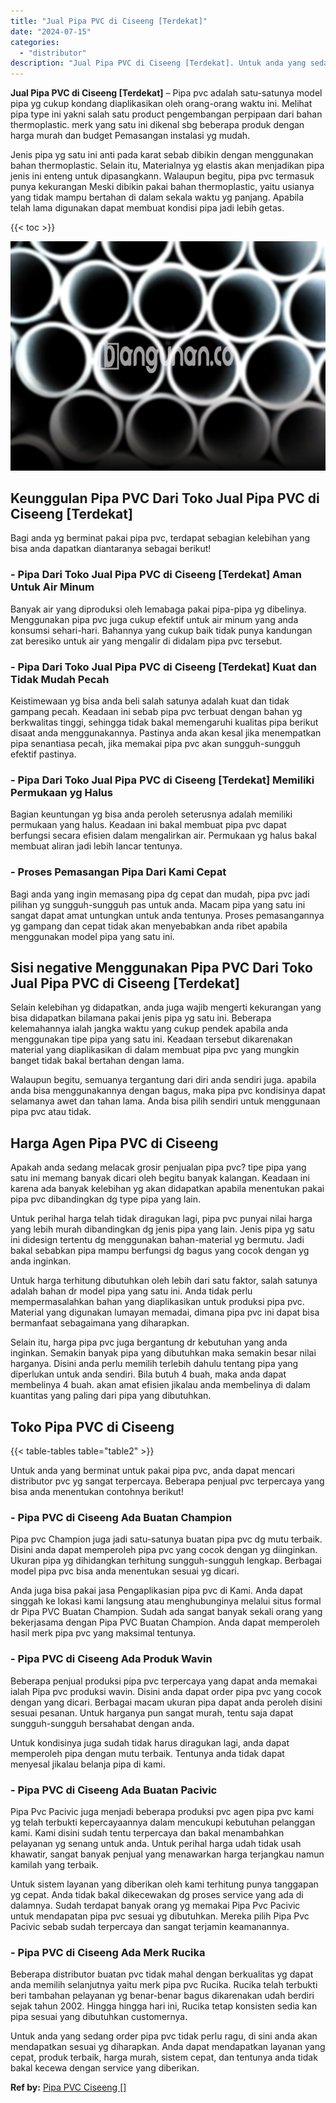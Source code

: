 ```yaml
---
title: "Jual Pipa PVC di Ciseeng [Terdekat]"
date: "2024-07-15"
categories: 
  - "distributor"
description: "Jual Pipa PVC di Ciseeng [Terdekat]. Untuk anda yang sedang order pipa pvc tidak perlu ragu, di sini anda akan mendapatkan sesuai yg diharapkan. Anda dapat m..."
---
```


**Jual Pipa PVC di Ciseeng \[Terdekat\]** – Pipa pvc adalah satu-satunya model pipa yg cukup kondang diaplikasikan oleh orang-orang waktu ini. Melihat pipa type ini yakni salah satu product pengembangan perpipaan dari bahan thermoplastic. merk yang satu ini dikenal sbg beberapa produk dengan harga murah dan budget Pemasangan instalasi yg mudah.

Jenis pipa yg satu ini anti pada karat sebab dibikin dengan menggunakan bahan thermoplastic. Selain itu, Materialnya yg elastis akan menjadikan pipa jenis ini enteng untuk dipasangkann. Walaupun begitu, pipa pvc termasuk punya kekurangan Meski dibikin pakai bahan thermoplastic, yaitu usianya yang tidak mampu bertahan di dalam sekala waktu yg panjang. Apabila telah lama digunakan dapat membuat kondisi pipa jadi lebih getas.

{{< toc >}}

![Jual Pipa PVC di Ciseeng [Terdekat]](/images/jaul-pipa-pvc-28.png)

## Keunggulan Pipa PVC Dari Toko Jual Pipa PVC di Ciseeng \[Terdekat\]

Bagi anda yg berminat pakai pipa pvc, terdapat sebagian kelebihan yang bisa anda dapatkan diantaranya sebagai berikut!

### \- Pipa Dari Toko Jual Pipa PVC di Ciseeng \[Terdekat\] Aman Untuk Air Minum

Banyak air yang diproduksi oleh lemabaga pakai pipa-pipa yg dibelinya. Menggunakan pipa pvc juga cukup efektif untuk air minum yang anda konsumsi sehari-hari. Bahannya yang cukup baik tidak punya kandungan zat beresiko untuk air yang mengalir di didalam pipa pvc tersebut.

### \- Pipa Dari Toko Jual Pipa PVC di Ciseeng \[Terdekat\] Kuat dan Tidak Mudah Pecah

Keistimewaan yg bisa anda beli salah satunya adalah kuat dan tidak gampang pecah. Keadaan ini sebab pipa pvc terbuat dengan bahan yg berkwalitas tinggi, sehingga tidak bakal memengaruhi kualitas pipa berikut disaat anda menggunakannya. Pastinya anda akan kesal jika menempatkan pipa senantiasa pecah, jika memakai pipa pvc akan sungguh-sungguh efektif pastinya.

### \- Pipa Dari Toko Jual Pipa PVC di Ciseeng \[Terdekat\] Memiliki Permukaan yg Halus

Bagian keuntungan yg bisa anda peroleh seterusnya adalah memiliki permukaan yang halus. Keadaan ini bakal membuat pipa pvc dapat berfungsi secara efisien dalam mengalirkan air. Permukaan yg halus bakal membuat aliran jadi lebih lancar tentunya.

### \- Proses Pemasangan Pipa Dari Kami Cepat

Bagi anda yang ingin memasang pipa dg cepat dan mudah, pipa pvc jadi pilihan yg sungguh-sungguh pas untuk anda. Macam pipa yang satu ini sangat dapat amat untungkan untuk anda tentunya. Proses pemasangannya yg gampang dan cepat tidak akan menyebabkan anda ribet apabila menggunakan model pipa yang satu ini.

## Sisi negative Menggunakan Pipa PVC Dari Toko Jual Pipa PVC di Ciseeng \[Terdekat\]

Selain kelebihan yg didapatkan, anda juga wajib mengerti kekurangan yang bisa didapatkan bilamana pakai jenis pipa yg satu ini. Beberapa kelemahannya ialah jangka waktu yang cukup pendek apabila anda menggunakan tipe pipa yang satu ini. Keadaan tersebut dikarenakan material yang diaplikasikan di dalam membuat pipa pvc yang mungkin banget tidak bakal bertahan dengan lama.

Walaupun begitu, semuanya tergantung dari diri anda sendiri juga. apabila anda bisa menggunakannya dengan bagus, maka pipa pvc kondisinya dapat selamanya awet dan tahan lama. Anda bisa pilih sendiri untuk menggunaan pipa pvc atau tidak.

## Harga Agen Pipa PVC di Ciseeng

Apakah anda sedang melacak grosir penjualan pipa pvc? tipe pipa yang satu ini memang banyak dicari oleh begitu banyak kalangan. Keadaan ini karena ada banyak kelebihan yg akan didapatkan apabila menentukan pakai pipa pvc dibandingkan dg type pipa yang lain.

Untuk perihal harga telah tidak diragukan lagi, pipa pvc punyai nilai harga yang lebih murah dibandingkan dg jenis pipa yang lain. Jenis pipa yg satu ini didesign tertentu dg menggunakan bahan-material yg bermutu. Jadi bakal sebabkan pipa mampu berfungsi dg bagus yang cocok dengan yg anda inginkan.

Untuk harga terhitung dibutuhkan oleh lebih dari satu faktor, salah satunya adalah bahan dr model pipa yang satu ini. Anda tidak perlu mempermasalahkan bahan yang diaplikasikan untuk produksi pipa pvc. Material yang digunakan lumayan memadai, dimana pipa pvc ini dapat bisa bermanfaat sebagaimana yang diharapkan.

Selain itu, harga pipa pvc juga bergantung dr kebutuhan yang anda inginkan. Semakin banyak pipa yang dibutuhkan maka semakin besar nilai harganya. Disini anda perlu memilih terlebih dahulu tentang pipa yang diperlukan untuk anda sendiri. Bila butuh 4 buah, maka anda dapat membelinya 4 buah. akan amat efisien jikalau anda membelinya di dalam kuantitas yang paling dari pipa yang dibutuhkan.

## Toko Pipa PVC di Ciseeng

{{< table-tables table="table2" >}}

Untuk anda yang berminat untuk pakai pipa pvc, anda dapat mencari distributor pvc yg sangat terpercaya. Beberapa penjual pvc terpercaya yang bisa anda menentukan contohnya berikut!

### \- Pipa PVC di Ciseeng Ada Buatan Champion

Pipa pvc Champion juga jadi satu-satunya buatan pipa pvc dg mutu terbaik. Disini anda dapat memperoleh pipa pvc yang cocok dengan yg diinginkan. Ukuran pipa yg dihidangkan terhitung sungguh-sungguh lengkap. Berbagai model pipa pvc bisa anda menentukan sesuai yg dicari.

Anda juga bisa pakai jasa Pengaplikasian pipa pvc di Kami. Anda dapat singgah ke lokasi kami langsung atau menghubunginya melalui situs formal dr Pipa PVC Buatan Champion. Sudah ada sangat banyak sekali orang yang bekerjasama dengan Pipa PVC Buatan Champion. Anda dapat memperoleh hasil merk pipa pvc yang maksimal tentunya.

### \- Pipa PVC di Ciseeng Ada Produk Wavin

Beberapa penjual produksi pipa pvc terpercaya yang dapat anda memakai ialah Pipa pvc produksi wavin. Disini anda dapat order pipa pvc yang cocok dengan yang dicari. Berbagai macam ukuran pipa dapat anda peroleh disini sesuai pesanan. Untuk harganya pun sangat murah, tentu saja dapat sungguh-sungguh bersahabat dengan anda.

Untuk kondisinya juga sudah tidak harus diragukan lagi, anda dapat memperoleh pipa dengan mutu terbaik. Tentunya anda tidak dapat menyesal jikalau belanja pipa di kami.

### \- Pipa PVC di Ciseeng Ada Buatan Pacivic

Pipa Pvc Pacivic juga menjadi beberapa produksi pvc agen pipa pvc kami yg telah terbukti kepercayaannya dalam mencukupi kebutuhan pelanggan kami. Kami disini sudah tentu terpercaya dan bakal menambahkan pelayanan yg senang untuk anda. Untuk perihal harga udah tidak usah khawatir, sangat banyak penjual yang menawarkan harga terjangkau namun kamilah yang terbaik.

Untuk sistem layanan yang diberikan oleh kami terhitung punya tanggapan yg cepat. Anda tidak bakal dikecewakan dg proses service yang ada di dalamnya. Sudah terdapat banyak orang yg memakai Pipa Pvc Pacivic untuk mendapatan pipa pvc sesuai yg dibutuhkan. Mereka pilih Pipa Pvc Pacivic sebab sudah terpercaya dan sangat terjamin keamanannya.

### \- Pipa PVC di Ciseeng Ada Merk Rucika

Beberapa distributor buatan pvc tidak mahal dengan berkualitas yg dapat anda memilih selanjutnya yaitu merk pipa pvc Rucika. Rucika telah terbukti beri tambahan pelayanan yg benar-benar bagus dikarenakan udah berdiri sejak tahun 2002. Hingga hingga hari ini, Rucika tetap konsisten sedia kan pipa sesuai yang dibutuhkan customernya.

Untuk anda yang sedang order pipa pvc tidak perlu ragu, di sini anda akan mendapatkan sesuai yg diharapkan. Anda dapat mendapatkan layanan yang cepat, produk terbaik, harga murah, sistem cepat, dan tentunya anda tidak bakal kecewa dengan service yang diberikan.

**Ref by:** [Pipa PVC Ciseeng []](https://id.wikipedia.org/wiki/Pipa)
